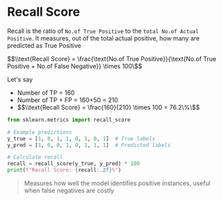 # Recall Score

Recall is the ratio of `No.of True Positive` to the `total No.of Actual Positive`.
It measures, out of the total actual positive, how many are predicted as True Positive

$$\\text{Recall Score} = \frac{\text{No.of True Positive}}{\text{No.of True Positive + No.of False Negative}} \times 100\$$

Let's say

- Number of TP = 160
- Number of TP + FP = 160+50 = 210
- $$\\text{Recall Score} = \frac{160}{210} \times 100 = 76.2\%\$$

```python
from sklearn.metrics import recall_score

# Example predictions
y_true = [1, 0, 1, 1, 0, 1, 0, 1]  # True labels
y_pred = [1, 0, 0, 1, 0, 1, 1, 1]  # Predicted labels

# Calculate recall
recall = recall_score(y_true, y_pred) * 100
print(f"Recall Score: {recall:.2f}%")

```

> Measures how well the model identifies positive instances, useful when false negatives are costly
